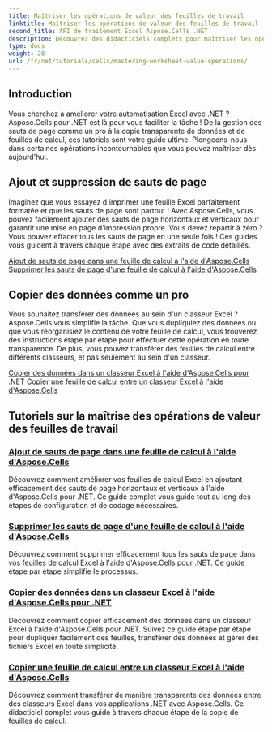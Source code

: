 ```yaml
---
title: Maîtriser les opérations de valeur des feuilles de travail
linktitle: Maîtriser les opérations de valeur des feuilles de travail
second_title: API de traitement Excel Aspose.Cells .NET
description: Découvrez des didacticiels complets pour maîtriser les opérations de valeur de feuille de calcul dans Excel à l'aide d'Aspose.Cells pour .NET, notamment l'ajout et la suppression de sauts de page, la copie de données, etc.
type: docs
weight: 28
url: /fr/net/tutorials/cells/mastering-worksheet-value-operations/
---
```

## Introduction

Vous cherchez à améliorer votre automatisation Excel avec .NET ? Aspose.Cells pour .NET est là pour vous faciliter la tâche ! De la gestion des sauts de page comme un pro à la copie transparente de données et de feuilles de calcul, ces tutoriels sont votre guide ultime. Plongeons-nous dans certaines opérations incontournables que vous pouvez maîtriser dès aujourd'hui.

## Ajout et suppression de sauts de page  

Imaginez que vous essayez d'imprimer une feuille Excel parfaitement formatée et que les sauts de page sont partout ! Avec Aspose.Cells, vous pouvez facilement ajouter des sauts de page horizontaux et verticaux pour garantir une mise en page d'impression propre. Vous devez repartir à zéro ? Vous pouvez effacer tous les sauts de page en une seule fois ! Ces guides vous guident à travers chaque étape avec des extraits de code détaillés.  

[Ajout de sauts de page dans une feuille de calcul à l'aide d'Aspose.Cells](./adding-page-breaks/)  
[Supprimer les sauts de page d'une feuille de calcul à l'aide d'Aspose.Cells](./clear-page-breaks/)  

## Copier des données comme un pro  

Vous souhaitez transférer des données au sein d'un classeur Excel ? Aspose.Cells vous simplifie la tâche. Que vous dupliquiez des données ou que vous réorganisiez le contenu de votre feuille de calcul, vous trouverez des instructions étape par étape pour effectuer cette opération en toute transparence. De plus, vous pouvez transférer des feuilles de calcul entre différents classeurs, et pas seulement au sein d'un classeur.  

[Copier des données dans un classeur Excel à l'aide d'Aspose.Cells pour .NET](./copy-data-within-excel-workbook/) 
[Copier une feuille de calcul entre un classeur Excel à l'aide d'Aspose.Cells](./copy-worksheet-between-workbooks/)  

## Tutoriels sur la maîtrise des opérations de valeur des feuilles de travail
### [Ajout de sauts de page dans une feuille de calcul à l'aide d'Aspose.Cells](./adding-page-breaks/)
Découvrez comment améliorer vos feuilles de calcul Excel en ajoutant efficacement des sauts de page horizontaux et verticaux à l'aide d'Aspose.Cells pour .NET. Ce guide complet vous guide tout au long des étapes de configuration et de codage nécessaires.
### [Supprimer les sauts de page d'une feuille de calcul à l'aide d'Aspose.Cells](./clear-page-breaks/)
Découvrez comment supprimer efficacement tous les sauts de page dans vos feuilles de calcul Excel à l'aide d'Aspose.Cells pour .NET. Ce guide étape par étape simplifie le processus.
### [Copier des données dans un classeur Excel à l'aide d'Aspose.Cells pour .NET](./copy-data-within-excel-workbook/)
Découvrez comment copier efficacement des données dans un classeur Excel à l'aide d'Aspose.Cells pour .NET. Suivez ce guide étape par étape pour dupliquer facilement des feuilles, transférer des données et gérer des fichiers Excel en toute simplicité.
### [Copier une feuille de calcul entre un classeur Excel à l'aide d'Aspose.Cells](./copy-worksheet-between-workbooks/)
Découvrez comment transférer de manière transparente des données entre des classeurs Excel dans vos applications .NET avec Aspose.Cells. Ce didacticiel complet vous guide à travers chaque étape de la copie de feuilles de calcul.